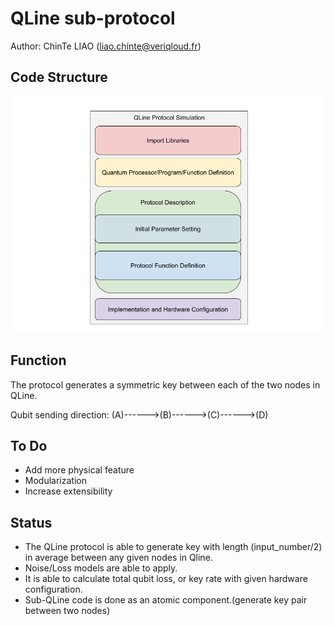 # QLine sub-protocol
Author: ChinTe LIAO (liao.chinte@veriqloud.fr)

## Code Structure
![QLineSubProtocolCodeStructure](https://github.com/h-oll/netsquid-private/blob/master/QLine/QLine.png)

## Function
The protocol generates a symmetric key between each of the two nodes in QLine.

Qubit sending direction:
(A)------>(B)------>(C)------>(D)

## To Do
- Add more physical feature
- Modularization
- Increase extensibility

## Status
- The QLine protocol is able to generate key with length (input_number/2) in average between any given nodes in Qline.
- Noise/Loss models are able to apply.
- It is able to calculate total qubit loss, or key rate with given hardware configuration.
- Sub-QLine code is done as an atomic component.(generate key pair between two nodes)
